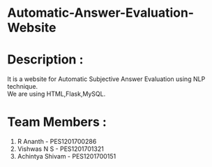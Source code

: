 # Automatic-Answer-Evaluation-Website
# Description :
It is a website for Automatic Subjective Answer Evaluation using NLP technique.<br>
We are using HTML,Flask,MySQL.

# Team Members :
1) R Ananth - PES1201700286<br>
2) Vishwas N S - PES1201701321<br>
3) Achintya Shivam - PES1201700151<br>
